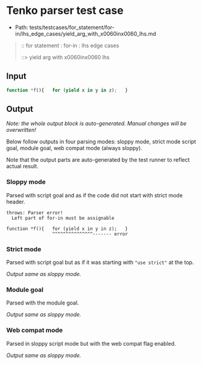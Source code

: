 # Tenko parser test case

- Path: tests/testcases/for_statement/for-in/lhs_edge_cases/yield_arg_with_x0060inx0060_lhs.md

> :: for statement : for-in : lhs edge cases
>
> ::> yield arg with x0060inx0060 lhs

## Input

`````js
function *f(){   for (yield x in y in z);   }
`````

## Output

_Note: the whole output block is auto-generated. Manual changes will be overwritten!_

Below follow outputs in four parsing modes: sloppy mode, strict mode script goal, module goal, web compat mode (always sloppy).

Note that the output parts are auto-generated by the test runner to reflect actual result.

### Sloppy mode

Parsed with script goal and as if the code did not start with strict mode header.

`````
throws: Parser error!
  Left part of for-in must be assignable

function *f(){   for (yield x in y in z);   }
                 ^^^^^^^^^^^^^^^------- error
`````

### Strict mode

Parsed with script goal but as if it was starting with `"use strict"` at the top.

_Output same as sloppy mode._

### Module goal

Parsed with the module goal.

_Output same as sloppy mode._

### Web compat mode

Parsed in sloppy script mode but with the web compat flag enabled.

_Output same as sloppy mode._
